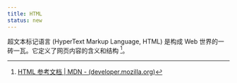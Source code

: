 ```yaml
---
title: HTML
status: new
---
```


超文本标记语言 (HyperText Markup Language, HTML) 是构成 Web 世界的一砖一瓦。它定义了网页内容的含义和结构 [^MDN]。

[^MDN]: [HTML 参考文档 | MDN - (developer.mozilla.org)](https://developer.mozilla.org/zh-CN/docs/Web/HTML)

